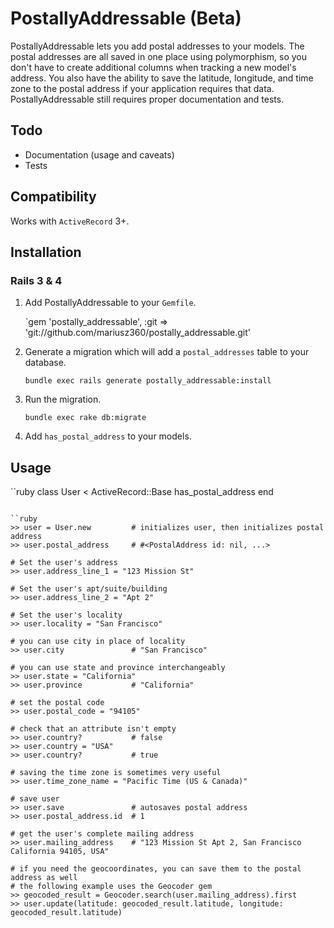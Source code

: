# PostallyAddressable (Beta)

PostallyAddressable lets you add postal addresses to your models. The postal addresses are all saved in one place using polymorphism, so you don't have to create additional columns when tracking a new model's address. You also have the ability to save the latitude, longitude, and time zone to the postal address if your application requires that data. PostallyAddressable still requires proper documentation and tests.

## Todo

 * Documentation (usage and caveats)
 * Tests

## Compatibility

Works with `ActiveRecord` 3+.

## Installation

### Rails 3 & 4

1. Add PostallyAddressable to your `Gemfile`.

    `gem 'postally_addressable', :git => 'git://github.com/mariusz360/postally_addressable.git'

2. Generate a migration which will add a `postal_addresses` table to your database.

    `bundle exec rails generate postally_addressable:install`

3. Run the migration.

    `bundle exec rake db:migrate`

4. Add `has_postal_address` to your models.

## Usage

``ruby
class User < ActiveRecord::Base
  has_postal_address
end
```

``ruby
>> user = User.new         # initializes user, then initializes postal address
>> user.postal_address     # #<PostalAddress id: nil, ...>

# Set the user's address
>> user.address_line_1 = "123 Mission St"

# Set the user's apt/suite/building
>> user.address_line_2 = "Apt 2"

# Set the user's locality
>> user.locality = "San Francisco"

# you can use city in place of locality
>> user.city               # "San Francisco"

# you can use state and province interchangeably
>> user.state = "California"
>> user.province           # "California"

# set the postal code
>> user.postal_code = "94105"

# check that an attribute isn't empty
>> user.country?           # false
>> user.country = "USA"
>> user.country?           # true

# saving the time zone is sometimes very useful
>> user.time_zone_name = "Pacific Time (US & Canada)"

# save user
>> user.save               # autosaves postal address
>> user.postal_address.id  # 1

# get the user's complete mailing address
>> user.mailing_address    # "123 Mission St Apt 2, San Francisco California 94105, USA"

# if you need the geocoordinates, you can save them to the postal address as well
# the following example uses the Geocoder gem
>> geocoded_result = Geocoder.search(user.mailing_address).first
>> user.update(latitude: geocoded_result.latitude, longitude: geocoded_result.latitude)
```


